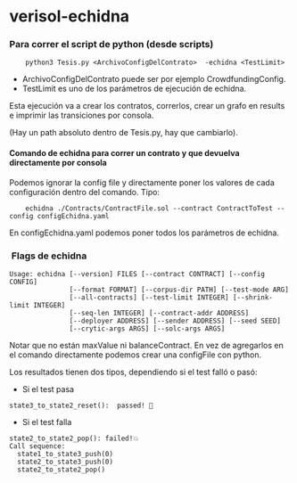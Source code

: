 # verisol-echidna

### Para correr el script de python (desde scripts)
```
    python3 Tesis.py <ArchivoConfigDelContrato>  -echidna <TestLimit>
```

- ArchivoConfigDelContrato puede ser por ejemplo CrowdfundingConfig.
- TestLimit es uno de los parámetros de ejecución de echidna.

Esta ejecución va a crear los contratos, correrlos, crear un grafo en results e imprimir las transiciones por consola.


(Hay un path absoluto dentro de Tesis.py, hay que cambiarlo).


#### Comando de echidna para correr un contrato y que devuelva directamente por consola
Podemos ignorar la config file y directamente poner los valores de cada configuración dentro del comando. Tipo:

```
    echidna ./Contracts/ContractFile.sol --contract ContractToTest --config configEchidna.yaml 
```

En configEchidna.yaml podemos poner todos los parámetros de echidna.

###  Flags de echidna

```
Usage: echidna [--version] FILES [--contract CONTRACT] [--config CONFIG] 
               [--format FORMAT] [--corpus-dir PATH] [--test-mode ARG] 
               [--all-contracts] [--test-limit INTEGER] [--shrink-limit INTEGER]
               [--seq-len INTEGER] [--contract-addr ADDRESS] 
               [--deployer ADDRESS] [--sender ADDRESS] [--seed SEED] 
               [--crytic-args ARGS] [--solc-args ARGS]
```
Notar que no están maxValue ni balanceContract. En vez de agregarlos en el comando directamente podemos crear una configFile con python.


Los resultados tienen dos tipos, dependiendo si el test falló o pasó:

- Si el test pasa 
```
state3_to_state2_reset():  passed! 🎉
```
- Si el test falla
```
state2_to_state2_pop(): failed!💥
Call sequence:
  state1_to_state3_push(0)
  state2_to_state3_push(0)
  state2_to_state2_pop()
  ```